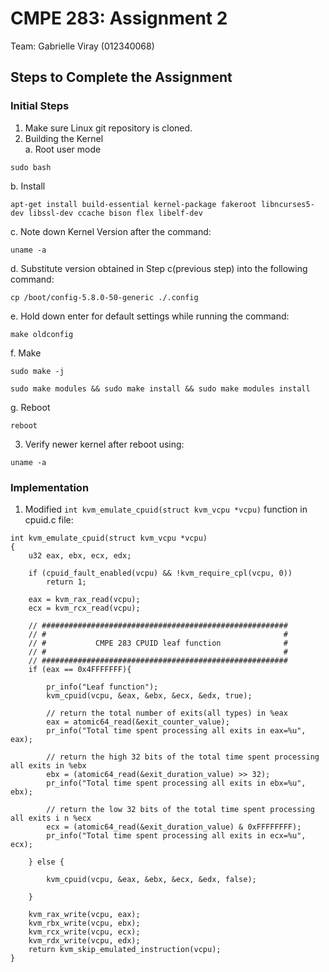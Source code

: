 # CMPE 283: Assignment 2

Team: Gabrielle Viray (012340068)

## Steps to Complete the Assignment

### Initial Steps
1. Make sure Linux git repository is cloned.
2. Building the Kernel<br>
  a. Root user mode
  ```
  sudo bash
  ```
  b. Install
  ```
  apt-get install build-essential kernel-package fakeroot libncurses5-dev libssl-dev ccache bison flex libelf-dev 
  ```  
  c. Note down Kernel Version after the command:
  ```
  uname -a
  ```
  d. Substitute version obtained in Step c(previous step) into the following command:
  ```
  cp /boot/config-5.8.0-50-generic ./.config
  ```
  e. Hold down enter for default settings while running the command:
  ```
  make oldconfig
  ```
  f. Make
  ```
  sudo make -j
  ```
  ```
  sudo make modules && sudo make install && sudo make modules install
  ```
  g. Reboot
  ```
  reboot
  ```
3. Verify newer kernel after reboot using: 
  ```
  uname -a
  ```
    
### Implementation

1. Modified ```int kvm_emulate_cpuid(struct kvm_vcpu *vcpu)``` function in cpuid.c file:
```
int kvm_emulate_cpuid(struct kvm_vcpu *vcpu)
{
	u32 eax, ebx, ecx, edx;

	if (cpuid_fault_enabled(vcpu) && !kvm_require_cpl(vcpu, 0))
		return 1;

	eax = kvm_rax_read(vcpu);
	ecx = kvm_rcx_read(vcpu);

	// #######################################################
	// #                                                     #
	// #           CMPE 283 CPUID leaf function              #
	// #                                                     # 
	// #######################################################
	if (eax == 0x4FFFFFFF){

		pr_info("Leaf function");
		kvm_cpuid(vcpu, &eax, &ebx, &ecx, &edx, true);
		
		// return the total number of exits(all types) in %eax
		eax = atomic64_read(&exit_counter_value);
		pr_info("Total time spent processing all exits in eax=%u", eax);	

		// return the high 32 bits of the total time spent processing all exits in %ebx
		ebx = (atomic64_read(&exit_duration_value) >> 32);
		pr_info("Total time spent processing all exits in ebx=%u", ebx);	

		// return the low 32 bits of the total time spent processing all exits i n %ecx
		ecx = (atomic64_read(&exit_duration_value) & 0xFFFFFFFF);
		pr_info("Total time spent processing all exits in ecx=%u", ecx);

	} else {

		kvm_cpuid(vcpu, &eax, &ebx, &ecx, &edx, false);
		
	}

	kvm_rax_write(vcpu, eax);
	kvm_rbx_write(vcpu, ebx);
	kvm_rcx_write(vcpu, ecx);
	kvm_rdx_write(vcpu, edx);
	return kvm_skip_emulated_instruction(vcpu);
}
```



